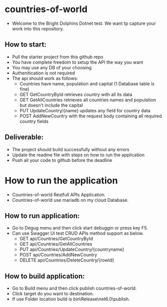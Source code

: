 ﻿# countries-of-world
- Welcome to the Bright Dolphins Dotnet test. We want tp capture your work into this repository.
## How to start:
- Pull the starter project from this github repo
- You have complete freedom to setup the API the way you want
- You may use any DB of your choosing
- Authenitication is not required
- The api should work as follows:
  - Countries have name, population and capital (1 Database table is fine)
  - GET GetCountryById retrieves country with all its data
  - GET GetAllCountries retrieves all countries names and population but doesn't include the capital
  - PUT UpdateCountry/{name} updates any field for country data
  - POST AddNewCountry with the request body containing all required country fields
## Deliverable:
- The project should build successfully without any errors
- Update the readme file with steps on how to run the application
- Push all your code to github before the deadline

# How to run the application
- Countries-of-world Restfull APIs Application.
- Countries-of-world use mariadb on my cloud Database.
## How to run application:
- Go to Degug menu and then click start debuggin or press key F5.
- Can use Swagger UI test CRUD APIs method support as below.
  - GET api/Countries/GetCountryById
  - GET api/Countries/GetAllCountries
  - PUT api/Countries/UpdateCountry/{countryname}
  - POST api/Countries/AddNewCountry
  - DELETE api/Countries/DeleteCountry/{rowId}
## How to build application:
- Go to Build menu and then click publish countries-of-world.
- Click target do you want to destination.
- If use Folder location build is bin\Release\net6.0\publish\.
